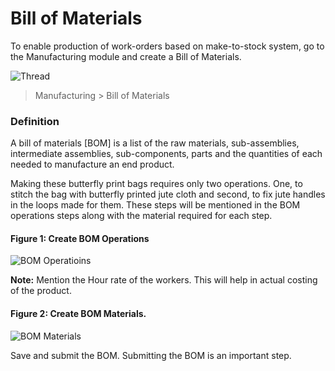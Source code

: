 # Bill of Materials

To enable production of work-orders based on make-to-stock system, go to the Manufacturing module and create a Bill of Materials.

![Thread](/assets/frappe_io/images/erpnext/m-t-o-jute-wire-before.jpg)

> Manufacturing > Bill of Materials

### Definition

A bill of materials [BOM] is a list of the raw materials, sub-assemblies, intermediate assemblies, sub-components, parts and the quantities of each needed to manufacture an end product.

Making these butterfly print bags requires only two operations. One, to stitch the bag with butterfly printed jute cloth and second, to fix jute handles in the loops made for them.
These steps will be mentioned in the BOM operations steps along with the material required for each step.

#### Figure 1: Create BOM Operations

![BOM Operatioins](/assets/frappe_io/images/erpnext/m-t-s-bom-1.png)

__Note:__ Mention the Hour rate of the workers. This will help in actual costing of the product.

#### Figure 2: Create BOM Materials.

![BOM Materials](/assets/frappe_io/images/erpnext/m-t-s-bom-1.png)

Save and submit the BOM. Submitting the BOM is an important step. 
